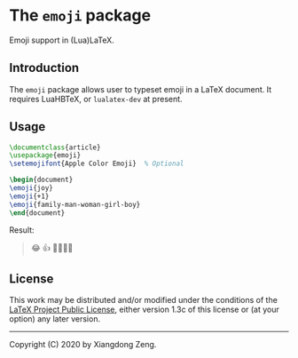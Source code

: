# The `emoji` package

Emoji support in (Lua)LaTeX.

## Introduction

The `emoji` package allows user to typeset emoji in a LaTeX document. It requires LuaHBTeX, or `lualatex-dev` at present.

## Usage

```tex
\documentclass{article}
\usepackage{emoji}
\setemojifont{Apple Color Emoji}  % Optional

\begin{document}
\emoji{joy}
\emoji{+1}
\emoji{family-man-woman-girl-boy}
\end{document}
```

Result:

> &#x1F602;
> &#x1F44D;
> &#x1F468;&#x200D;&#x1F469;&#x200D;&#x1F467;&#x200D;&#x1F466;

## License

This work may be distributed and/or modified under the conditions of the [LaTeX Project Public License](http://www.latex-project.org/lppl.txt), either version 1.3c of this license or (at your option) any later version.

-----

Copyright (C) 2020 by Xiangdong Zeng.
